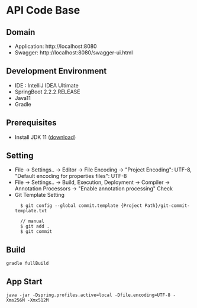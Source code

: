 # API Code Base

## Domain
- Application: http://localhost:8080
- Swagger: http://localhost:8080/swagger-ui.html

## Development Environment 
* IDE : IntelliJ IDEA Ultimate
* SpringBoot 2.2.2.RELEASE
* Java11
* Gradle

## Prerequisites
- Install JDK 11 ([download](https://www.oracle.com/java/technologies/java-archive-javase11-downloads.html))

## Setting
- File -> Settings.. -> Editor -> File Encoding -> "Project Encoding": UTF-8, "Default encoding for properties files": UTF-8
- File -> Settings.. -> Build, Execution, Deployment -> Compiler -> Annotation Processors -> "Enable annotation processing" Check
- Git Template Setting
  ```
    $ git config --global commit.template {Project Path}/git-commit-template.txt
    
    // manual
    $ git add .
    $ git commit
  ```

## Build
```
gradle fullBuild
```

## App Start
```
java -jar -Dspring.profiles.active=local -Dfile.encoding=UTF-8 -Xms256M -Xmx512M
```
